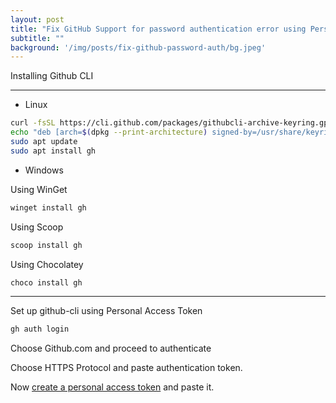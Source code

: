 ```yaml
---
layout: post
title: "Fix GitHub Support for password authentication error using Personal Access Token."
subtitle: ""
background: '/img/posts/fix-github-password-auth/bg.jpeg'
---
```


Installing Github CLI

---
- Linux
```sh
curl -fsSL https://cli.github.com/packages/githubcli-archive-keyring.gpg | sudo gpg --dearmor -o /usr/share/keyrings/githubcli-archive-keyring.gpg
echo "deb [arch=$(dpkg --print-architecture) signed-by=/usr/share/keyrings/githubcli-archive-keyring.gpg] https://cli.github.com/packages stable main" | sudo tee /etc/apt/sources.list.d/github-cli.list > /dev/null
sudo apt update
sudo apt install gh
```

- Windows

Using WinGet

```sh
winget install gh
```

Using Scoop

```sh
scoop install gh
```

Using Chocolatey

```sh
choco install gh
```
---

Set up github-cli using Personal Access Token

```sh
gh auth login
```
Choose Github.com and proceed to authenticate

Choose HTTPS Protocol and paste authentication token.

Now [create a personal access token](https://docs.github.com/en/github/authenticating-to-github/keeping-your-account-and-data-secure/creating-a-personal-access-token) and paste it.
